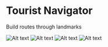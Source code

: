 # Tourist Navigator
Build routes through landmarks

![Alt text](./screens/img_1.jpg)
![Alt text](./screens/img_2.jpg)
![Alt text](./screens/img_3.jpg)
![Alt text](./screens/img_4.jpg)
